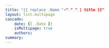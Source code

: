 ```yaml
---
title: "{{ replace .Name "-" " " | title }}"
layout: list.multipage
cascade:
    date: {{ .Date }}
    isMultipage: true
    authors:
summary:
---
```


